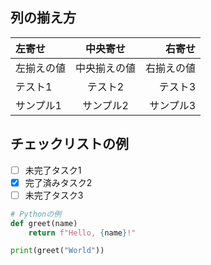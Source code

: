 ## 列の揃え方

| 左寄せ     |   中央寄せ   |     右寄せ |
| :--------- | :----------: | ---------: |
| 左揃えの値 | 中央揃えの値 | 右揃えの値 |
| テスト1    |   テスト2    |    テスト3 |
| サンプル1  |  サンプル2   |  サンプル3 |

## チェックリストの例

- [ ] 未完了タスク1
- [x] 完了済みタスク2
- [ ] 未完了タスク3

```python
# Pythonの例
def greet(name)
	return f"Hello, {name}!"

print(greet("World"))

```
